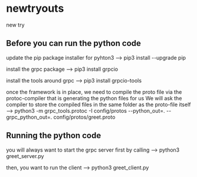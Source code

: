 # newtryouts
new try

Before you can run the python code
-----------------------------------

update the pip package installer for pyhton3
--> pip3 install --upgrade pip

install the grpc package
--> pip3 install grpcio

install the tools around grpc
--> pip3 install grpcio-tools

once the framework is in place, we need to compile the proto file via the protoc-compiler that is generating the python files for us
We will ask the compiler to store the compiled files in the same folder as the proto-file itself
--> python3 -m grpc_tools.protoc -I config/protos --python_out=. --grpc_python_out=. config/protos/greet.proto

Running the python code
------------------------

you will always want to start the grpc server first by calling
--> python3 greet_server.py

then, you want to run the client
--> python3 greet_client.py